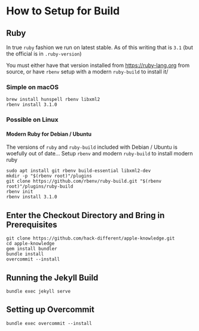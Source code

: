 # How to Setup for Build

## Ruby

In true `ruby` fashion we run on latest stable.  As of this writing that is `3.1` (but the official is
in `.ruby-version`)

You must either have that version installed from <https://ruby-lang.org> from source, or have `rbenv` setup with a
modern `ruby-build` to install it/

### Simple on macOS

```shell
brew install hunspell rbenv libxml2
rbenv install 3.1.0
```

### Possible on Linux

#### Modern Ruby for Debian / Ubuntu

The versions of `ruby` and `ruby-build` included with Debian / Ubuntu is woefully out of date... Setup `rbenv` and
modern `ruby-build` to install modern ruby

```shell
sudo apt install git rbenv build-essential libxml2-dev
mkdir -p "$(rbenv root)"/plugins
git clone https://github.com/rbenv/ruby-build.git "$(rbenv root)"/plugins/ruby-build
rbenv init
rbenv install 3.1.0
```

## Enter the Checkout Directory and Bring in Prerequisites

```shell
git clone https://github.com/hack-different/apple-knowledge.git
cd apple-knowledge
gem install bundler
bundle install
overcommit --install
```

## Running the Jekyll Build

```shell
bundle exec jekyll serve
```

## Setting up Overcommit

```shell
bundle exec overcommit --install
```